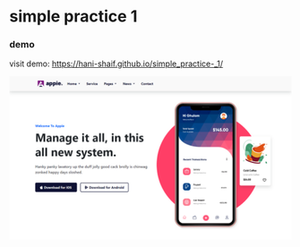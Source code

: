 # simple practice 1

### demo 
visit demo: https://hani-shaif.github.io/simple_practice-_1/

![](https://github.com/Hani-Shaif/simple_practice-_1/blob/main/screenshot.png)
